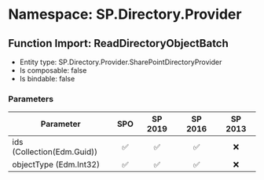 # Namespace: SP.Directory.Provider

## Function Import: ReadDirectoryObjectBatch

- Entity type: SP.Directory.Provider.SharePointDirectoryProvider
- Is composable: false
- Is bindable: false

### Parameters

Parameter | SPO | SP 2019 | SP 2016 | SP 2013
----------|:---:|:-------:|:-------:|:-------:
ids (Collection(Edm.Guid)) | ✅ | ✅ | ✅ | ❌
objectType (Edm.Int32) | ✅ | ✅ | ✅ | ❌